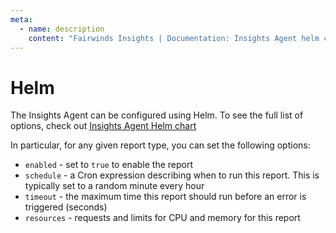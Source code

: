 ```yaml
---
meta:
  - name: description
    content: "Fairwinds Insights | Documentation: Insights Agent helm configuration"
---
```

# Helm
The Insights Agent can be configured using Helm. To see the full list of options, check out
[Insights Agent Helm chart](https://github.com/FairwindsOps/charts/tree/master/stable/insights-agent)

In particular, for any given report type, you can set the following options:
* `enabled` - set to `true` to enable the report
* `schedule` - a Cron expression describing when to run this report. This is typically set to a random minute every hour
* `timeout` - the maximum time this report should run before an error is triggered (seconds)
* `resources` - requests and limits for CPU and memory for this report
